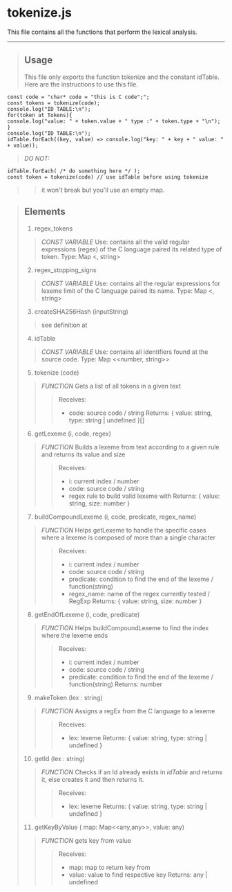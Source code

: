 # tokenize.js

This file contains all the functions that perform the lexical analysis.

---

> ## Usage
> This file only exports the function tokenize and the constant idTable. Here are the instructions to use this file.
>>
```
const code = "char* code = "this is C code";";  
const tokens = tokenize(code);  
console.log("ID TABLE:\n");  
for(token at Tokens){  
console.log("value: " + token.value + " type :" + token.type + "\n");    
} 
console.log("ID TABLE:\n");   
idTable.forEach((key, value) => console.log("key: " + key + " value: " + value));  
```
>>
>
> *DO NOT:*
>>
```
idTable.forEach( /* do something here */ );    
const token = tokenize(code) // use idTable before using tokenize
```
>> it won't break but you'll use an empty map.
>

> ## Elements
> 1. regex_tokens
>
>> *CONST VARIABLE*
>> Use: contains all the valid regular expressions (regex) of the C language paired its related type of token. 
>> Type: Map <<RegExp>, string> 
>
> 2. regex_stopping_signs
>> *CONST VARIABLE*
>> Use: contains all the regular expressions for lexeme limit of the C language paired its name. 
>> Type: Map <<RegExp>, string>
>
> 3. createSHA256Hash (inputString)
>> see definition at 
>
> 4. idTable
>> *CONST VARIABLE*
>> Use: contains all identifiers found at the source code. 
>> Type: Map <<number, string>>
>
> 5. tokenize (code)
>> *FUNCTION*
>> Gets a list of all tokens in a given text
>>> Receives: 
>>> - code: source code / string
>>> Returns: { value: string, type: string | undefined }[]
>
> 6. getLexeme (i, code, regex)
>> *FUNCTION*
>> Builds a lexeme from text according to a given rule and returns its value and size
>>> Receives: 
>>> - i: current index / number
>>> - code: source code / string
>>> - regex rule to build valid lexeme with
>>> Returns: { value: string, size: number }
>
> 7. buildCompoundLexeme (i, code, predicate, regex_name)
>> *FUNCTION*
>> Helps getLexeme to handle the specific cases where a lexeme is composed of more than a single character
>>> Receives: 
>>> - i: current index / number
>>> - code: source code / string
>>> - predicate: condition to find the end of the lexeme / function(string)
>>> - regex_name: name of the regex currently tested / RegExp
>>> Returns: { value: string, size: number }
>
> 8. getEndOfLexeme (i, code, predicate)
>> *FUNCTION*
>> Helps buildCompoundLexeme to find the index where the lexeme ends
>>> Receives: 
>>> - i: current index / number
>>> - code: source code / string
>>> - predicate: condition to find the end of the lexeme / function(string)
>>> Returns: number
>
> 9. makeToken (lex : string)
>> *FUNCTION*
>> Assigns a regEx from the C language to a lexeme
>>> Receives: 
>>> - lex: lexeme
>>> Returns: { value: string, type: string | undefined }
>
> 10. getId (lex : string)
>> *FUNCTION*
>> Checks if an Id already exists in *idTable* and returns it, else creates it and then returns it.
>>> Receives: 
>>> - lex: lexeme
>>> Returns: { value: string, type: string | undefined }
>
> 11. getKeyByValue ( map: Map<<any,any>>, value: any)
>> *FUNCTION*
>> gets key from value
>>> Receives: 
>>> - map: map to return key from
>>> - value: value to find respective key
>>> Returns: any | undefined
>
